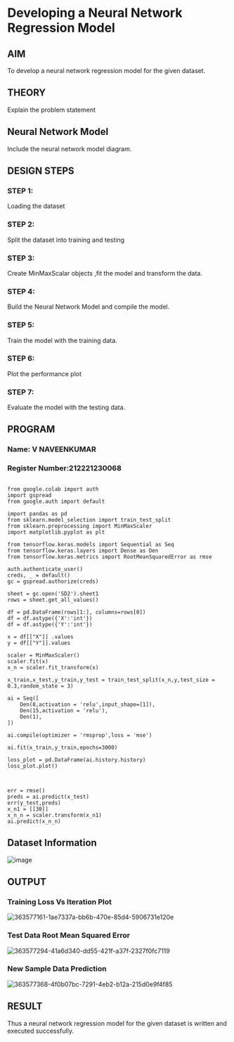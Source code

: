 # Developing a Neural Network Regression Model

## AIM

To develop a neural network regression model for the given dataset.

## THEORY

Explain the problem statement

## Neural Network Model

Include the neural network model diagram.

## DESIGN STEPS

### STEP 1:

Loading the dataset

### STEP 2:

Split the dataset into training and testing

### STEP 3:

Create MinMaxScalar objects ,fit the model and transform the data.

### STEP 4:

Build the Neural Network Model and compile the model.

### STEP 5:

Train the model with the training data.

### STEP 6:

Plot the performance plot

### STEP 7:

Evaluate the model with the testing data.

## PROGRAM
### Name: V NAVEENKUMAR
### Register Number:212221230068
~~~

from google.colab import auth
import gspread
from google.auth import default

import pandas as pd
from sklearn.model_selection import train_test_split
from sklearn.preprocessing import MinMaxScaler
import matplotlib.pyplot as plt

from tensorflow.keras.models import Sequential as Seq
from tensorflow.keras.layers import Dense as Den
from tensorflow.keras.metrics import RootMeanSquaredError as rmse

auth.authenticate_user()
creds, _ = default()
gc = gspread.authorize(creds)

sheet = gc.open('SD2').sheet1
rows = sheet.get_all_values()

df = pd.DataFrame(rows[1:], columns=rows[0])
df = df.astype({'X':'int'})
df = df.astype({'Y':'int'})

x = df[["X"]] .values
y = df[["Y"]].values

scaler = MinMaxScaler()
scaler.fit(x)
x_n = scaler.fit_transform(x)

x_train,x_test,y_train,y_test = train_test_split(x_n,y,test_size = 0.3,random_state = 3)

ai = Seq([
    Den(8,activation = 'relu',input_shape=[1]),
    Den(15,activation = 'relu'),
    Den(1),
])

ai.compile(optimizer = 'rmsprop',loss = 'mse')

ai.fit(x_train,y_train,epochs=3000)

loss_plot = pd.DataFrame(ai.history.history)
loss_plot.plot()



err = rmse()
preds = ai.predict(x_test)
err(y_test,preds)
x_n1 = [[30]]
x_n_n = scaler.transform(x_n1)
ai.predict(x_n_n)
~~~

## Dataset Information

![image](https://github.com/user-attachments/assets/70df72b8-cd08-4233-a41b-59c2123f46e2)


## OUTPUT

### Training Loss Vs Iteration Plot

![363577161-1ae7337a-bb6b-470e-85d4-5906731e120e](https://github.com/user-attachments/assets/38245132-385d-42e1-abf1-fa410198e00f)


### Test Data Root Mean Squared Error
![363577294-41a6d340-dd55-421f-a37f-2327f0fc7119](https://github.com/user-attachments/assets/432d89bf-f4d8-47a7-8d13-f72420b263ea)


### New Sample Data Prediction
![363577368-4f0b07bc-7291-4eb2-b12a-215d0e9f4f85](https://github.com/user-attachments/assets/92599975-f1ba-4733-97b0-e5cb836f9728)


## RESULT
Thus a neural network regression model for the given dataset is written and executed successfully.

